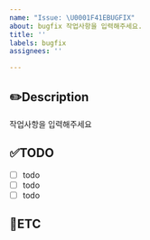 ```yaml
---
name: "Issue: \U0001F41EBUGFIX"
about: bugfix 작업사항을 입력해주세요.
title: ''
labels: bugfix
assignees: ''

---
```


✏️Description
-
작업사항을 입력해주세요

✅TODO
-
- [ ] todo
- [ ] todo
- [ ] todo

🐾ETC
-
